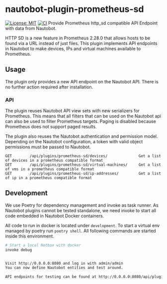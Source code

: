 # nautobot-plugin-prometheus-sd

[![License: MIT](https://img.shields.io/badge/License-MIT-yellow.svg)](https://opensource.org/licenses/MIT)
[![CI](https://github.com/FlxPeters/netbox-plugin-prometheus-sd/workflows/CI/badge.svg?event=push)](https://github.com/FlxPeters/netbox-plugin-prometheus-sd/actions?query=workflow%3ACI)
Provide Prometheus http_sd compatible API Endpoint with data from Nautobot.

HTTP SD is a new feature in Prometheus 2.28.0 that allows hosts to be found via a URL instead of just files.
This plugin implements API endpoints in Nautobot to make devices, IPs and virtual machines available to Prometheus.

## Usage

The plugin only provides a new API endpoint on the Nautobot API. There is no further action required after installation.

### API

The plugin reuses Nautobot API view sets with new serializers for Prometheus.
This means that all filters that can be used on the Nautobot api can also be used to filter Prometheus targets.
Paging is disabled because Prometheus does not support paged results.

The plugin also reuses the Nautobot authentication and permission model.
Depending on the Nautobot configuration, a token with valid object permissions must be passed to Nautobot.

```
GET        /api/plugins/prometheus-sd/devices/              Get a list of devices in a prometheus compatible format
GET        /api/plugins/prometheus-sd/virtual-machines/     Get a list of vms in a prometheus compatible format
GET        /api/plugins/prometheus-sd/ip-addresses/         Get a list of ip in a prometheus compatible format
```

## Development

We use Poetry for dependency management and invoke as task runner.
As Nautobot plugins cannot be tested standalone, we need invoke to start all code embedded in Nautobot Docker containers.

All code to run in docker is located under `development`.
To start a virtual env managed by poetry run `poetry shell`.
All following commands are started inside this environment.

``` bash
# Start a local Netbox with docker
invoke debug


Visit http://0.0.0.0:8080 and log in with admin/admin
You can now define Nautobot entities and test around.

API endpoints for testing can be found at http://0.0.0.0:8080/api/plugins/prometheus-sd/
